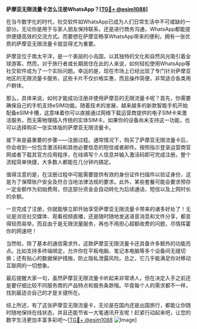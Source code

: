 **萨摩亚无限流量卡怎么注册WhatsApp？[[TG💪+ @esim1088](https://t.me/s/esim1088)]**

在当今数字化的时代，社交软件如WhatsApp已成为人们日常生活中不可或缺的一部分。无论你是用于与家人朋友保持联系，还是进行商务沟通，WhatsApp都能提供便捷高效的交流方式。而要想在萨摩亚畅享WhatsApp带来的便利，拥有一张优质的萨摩亚无限流量卡就显得尤为重要。

萨摩亚位于南太平洋，是一个美丽的小岛国，以其独特的文化和自然风光吸引着全球游客。然而，对于旅行者或长期居住在此的人来说，如何轻松使用WhatsApp等社交软件成为了一个实际问题。幸运的是，现在市场上已经出现了专门针对萨摩亚地区的无限流量卡服务，这些卡片不仅价格实惠，而且操作简便，非常适合各类用户群体。

那么，具体来说，如何才能成功注册并使用萨摩亚的无限流量卡呢？首先，你需要确保自己的手机支持eSIM功能。随着技术的发展，越来越多的新款智能手机开始配备eSIM卡槽，这意味着你可以直接通过网络下载运营商提供的电子SIM卡来激活服务，而无需物理插入传统的实体SIM卡。如果你的设备尚未支持这一功能，也可以选择购买一张实体版的萨摩亚无限流量卡。

接下来是最重要的步骤——注册过程。通常情况下，购买了萨摩亚无限流量卡后，你会收到一份包含激活码和其他必要信息的短信或者邮件。按照指示登录运营商官网或者下载其官方应用程序，在线填写个人信息并输入激活码即可完成注册。整个流程简单快捷，大多数人都能在几分钟内搞定。

值得注意的是，在注册过程中可能需要提供有效的身份证件扫描件以验证身份，这是为了保障账户安全及符合当地法律法规的要求。此外，某些套餐可能会要求预存一定金额作为初始费用，但这部分资金会自动转化为后续通话、短信以及上网时长的余额。

一旦完成了注册，你就能够立即开始享受萨摩亚无限流量卡带来的诸多好处了！无论是浏览社交媒体、观看视频直播，还是随时随地发送语音消息和文件分享，都变得轻而易举。而且由于是无限流量服务，再也不用担心超额收费的问题，尽情挥霍你的网速吧！

当然啦，除了基本的通信需求外，这款萨摩亚无限流量卡还具备许多额外的功能亮点。比如支持多终端绑定，允许你在平板电脑、笔记本电脑等多个设备间无缝切换；还有贴心的数据保护措施，防止隐私泄露风险。总之，它几乎能满足你对移动互联网的一切想象。

最后提醒大家一句，虽然萨摩亚无限流量卡听起来非常诱人，但在决定入手之前还是要仔细比较不同服务商的产品特点和服务条款哦。毕竟每个人的需求都不一样，找到最适合自己的才是关键所在。

综上所述，有了这张萨摩亚无限流量卡，无论是在国内还是出国旅行，都能让你随时随地保持在线状态，并且还能节省一大笔通讯开支呢！赶紧行动起来吧，让您的数字生活更加丰富多彩吧～[[TG💪+ @esim1088](https://t.me/s/esim1088) ![Image](https://i.postimg.cc/4NQfJmqS/Snipaste-2025-05-13-00-14-12.png)]